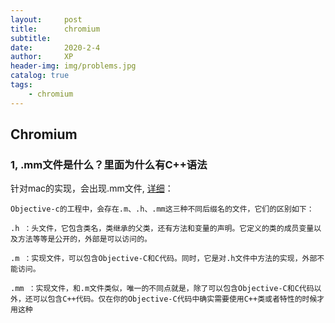 ```yaml
---
layout:     post
title:      chromium
subtitle:   
date:       2020-2-4
author:     XP
header-img: img/problems.jpg
catalog: true
tags:
    - chromium
---
```


## Chromium ##


### 1, .mm文件是什么？里面为什么有C++语法 ###
针对mac的实现，会出现.mm文件, [详细](https://blog.csdn.net/k16643275hn/article/details/51934742)：
```
Objective-c的工程中，会存在.m、.h、.mm这三种不同后缀名的文件，它们的区别如下：

.h ：头文件，它包含类名，类继承的父类，还有方法和变量的声明。它定义的类的成员变量以及方法等等是公开的，外部是可以访问的。

.m ：实现文件，可以包含Objective-C和C代码。同时，它是对.h文件中方法的实现，外部不能访问。

.mm ：实现文件，和.m文件类似，唯一的不同点就是，除了可以包含Objective-C和C代码以外，还可以包含C++代码。仅在你的Objective-C代码中确实需要使用C++类或者特性的时候才用这种
```
